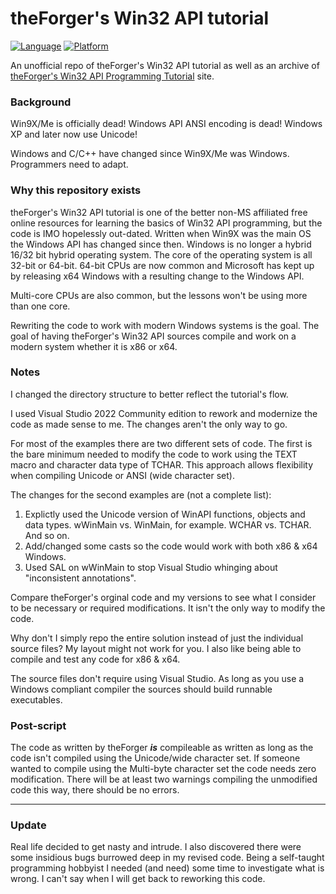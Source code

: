 # theForger's Win32 API tutorial
[![Language](https://img.shields.io/badge/Language%20-C-blue.svg)](https://github.com/GeorgePimpleton/theForger-winapi-tutorial/)
[![Platform](https://img.shields.io/badge/Platform%20-Win32-blue.svg)](https://github.com/GeorgePimpleton/theForger-winapi-tutorial/)

An unofficial repo of theForger's Win32 API tutorial as well as an archive of [theForger's Win32 API Programming Tutorial](http://www.winprog.org/tutorial/) site.

### Background
Win9X/Me is officially dead!  Windows API ANSI encoding is dead!  Windows XP and later now use Unicode!

Windows and C/C++ have changed since Win9X/Me was Windows.  Programmers need to adapt.

### Why this repository exists
theForger's Win32 API tutorial is one of the better non-MS affiliated free online resources for learning the basics of Win32 API programming, but the code is IMO hopelessly out-dated.  Written when Win9X was the main OS the Windows API has changed since then.  Windows is no longer a hybrid 16/32 bit hybrid operating system.  The core of the operating system is all 32-bit or 64-bit.  64-bit CPUs are now common and Microsoft has kept up by releasing x64 Windows with a resulting change to the Windows API.

Multi-core CPUs are also common, but the lessons won't be using more than one core.

Rewriting the code to work with modern Windows systems is the goal.  The goal of having theForger's Win32 API sources compile and work on a modern system whether it is x86 or x64.

### Notes
I changed the directory structure to better reflect the tutorial's flow.

I used Visual Studio 2022 Community edition to rework and modernize the code as made sense to me.  The changes aren't the only way to go.

For most of the examples there are two different sets of code.  The first is the bare minimum needed to modify the code to work using the TEXT macro and character data type of TCHAR.  This approach allows flexibility when compiling Unicode or ANSI (wide character set).

The changes for the second examples are (not a complete list):

1. Explictly used the Unicode version of WinAPI functions, objects and data types.  wWinMain vs. WinMain, for example.  WCHAR vs. TCHAR.  And so on.
2. Add/changed some casts so the code would work with both x86 & x64 Windows.
3. Used SAL on wWinMain to stop Visual Studio whinging about "inconsistent annotations".

Compare theForger's orginal code and my versions to see what I consider to be necessary or required modifications.  It isn't the only way to modify the code.

Why don't I simply repo the entire solution instead of just the individual source files?  My layout might not work for you.  I also like being able to compile and test any code for x86 & x64.

The source files don't require using Visual Studio.  As long as you use a Windows compliant compiler the sources should build runnable executables.

### Post-script
The code as written by theForger ***is*** compileable as written as long as the code isn't compiled using the Unicode/wide character set. If someone wanted to compile using the Multi-byte character set the code needs zero modification.  There will be at least two warnings compiling the unmodified code this way, there should be no errors.

---

### Update
Real life decided to get nasty and intrude.  I also discovered there were some insidious bugs burrowed deep in my revised code.   Being a self-taught programming hobbyist I needed (and need) some time to investigate what is wrong.  I can't say when I will get back to reworking this code.
